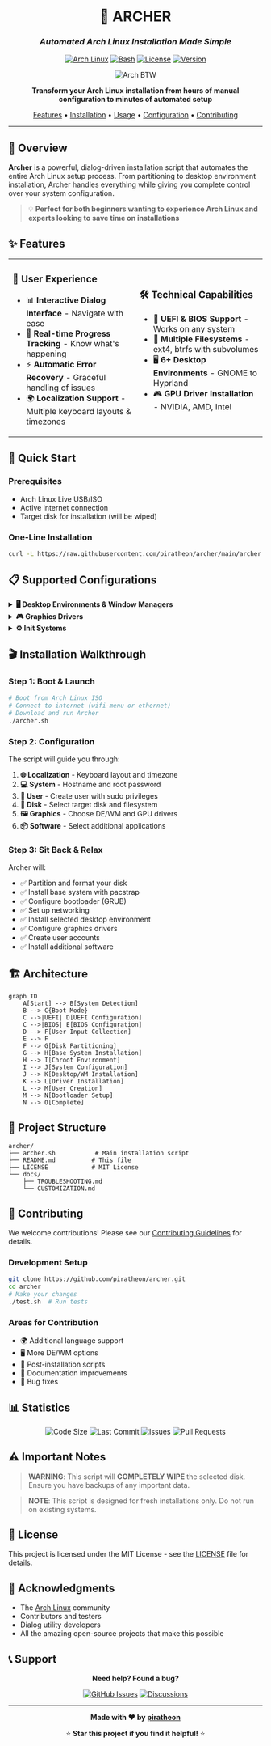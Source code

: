 <div align="center">
  
# 🏹 **ARCHER**
### *Automated Arch Linux Installation Made Simple*

[![Arch Linux](https://img.shields.io/badge/Arch%20Linux-1793D1?style=for-the-badge&logo=arch-linux&logoColor=white)](https://archlinux.org/)
[![Bash](https://img.shields.io/badge/Bash-4EAA25?style=for-the-badge&logo=gnu-bash&logoColor=white)](https://www.gnu.org/software/bash/)
[![License](https://img.shields.io/badge/License-MIT-blue?style=for-the-badge)](LICENSE)
[![Version](https://img.shields.io/badge/Version-1.0.0-purple?style=for-the-badge)](https://github.com/piratheon/archer)

![Arch BTW](https://archlinux.org/static/logos/archlinux-logo-dark-90dpi.png)

**Transform your Arch Linux installation from hours of manual configuration to minutes of automated setup**

[Features](#-features) • [Installation](#-installation) • [Usage](#-usage) • [Configuration](#-configuration) • [Contributing](#-contributing)

---

</div>

## 🎯 **Overview**

**Archer** is a powerful, dialog-driven installation script that automates the entire Arch Linux setup process. From partitioning to desktop environment installation, Archer handles everything while giving you complete control over your system configuration.

> 💡 **Perfect for both beginners wanting to experience Arch Linux and experts looking to save time on installations**

## ✨ **Features**

<table>
<tr>
<td width="50%">

### 🎨 **User Experience**
- 📊 **Interactive Dialog Interface** - Navigate with ease
- 🔄 **Real-time Progress Tracking** - Know what's happening
- ⚡ **Automatic Error Recovery** - Graceful handling of issues
- 🌍 **Localization Support** - Multiple keyboard layouts & timezones

</td>
<td width="50%">

### 🛠️ **Technical Capabilities**
- 🔧 **UEFI & BIOS Support** - Works on any system
- 💾 **Multiple Filesystems** - ext4, btrfs with subvolumes
- 🖥️ **6+ Desktop Environments** - GNOME to Hyprland
- 🎮 **GPU Driver Installation** - NVIDIA, AMD, Intel

</td>
</tr>
</table>

## 🚀 **Quick Start**

### Prerequisites
- Arch Linux Live USB/ISO
- Active internet connection
- Target disk for installation (will be wiped)

### One-Line Installation

```bash
curl -L https://raw.githubusercontent.com/piratheon/archer/main/archer.sh -o archer.sh && chmod +x archer.sh && ./archer.sh
```

## 📋 **Supported Configurations**

<details>
<summary><b>🖥️ Desktop Environments & Window Managers</b></summary>

| Environment | Description | Type |
|------------|-------------|------|
| **GNOME** | Modern and user-friendly desktop | Full DE |
| **KDE Plasma** | Feature-rich and highly customizable | Full DE |
| **XFCE** | Lightweight and stable | Full DE |
| **Cinnamon** | Traditional and intuitive | Full DE |
| **i3** | Popular tiling window manager | WM |
| **Hyprland** | Modern Wayland compositor | Compositor |
| **None** | Base system only | Terminal |

</details>

<details>
<summary><b>🎮 Graphics Drivers</b></summary>

- **NVIDIA** - Proprietary drivers with DKMS support
- **AMD** - Open-source AMDGPU drivers
- **Intel** - Integrated graphics support
- **Virtual** - VMware/VirtualBox guest additions

</details>

<details>
<summary><b>⚙️ Init Systems</b></summary>

- **systemd** - Standard Arch Linux init
- **OpenRC** - Dependency-based init system
- **runit** - Simple and fast init system

</details>

## 🎬 **Installation Walkthrough**

### Step 1: Boot & Launch
```bash
# Boot from Arch Linux ISO
# Connect to internet (wifi-menu or ethernet)
# Download and run Archer
./archer.sh
```

### Step 2: Configuration
The script will guide you through:

1. **🌐 Localization** - Keyboard layout and timezone
2. **💻 System** - Hostname and root password
3. **👤 User** - Create user with sudo privileges
4. **💾 Disk** - Select target disk and filesystem
5. **🖼️ Graphics** - Choose DE/WM and GPU drivers
6. **📦 Software** - Select additional applications

### Step 3: Sit Back & Relax
Archer will:
- ✅ Partition and format your disk
- ✅ Install base system with pacstrap
- ✅ Configure bootloader (GRUB)
- ✅ Set up networking
- ✅ Install selected desktop environment
- ✅ Configure graphics drivers
- ✅ Create user accounts
- ✅ Install additional software

## 🏗️ **Architecture**

```mermaid
graph TD
    A[Start] --> B[System Detection]
    B --> C{Boot Mode}
    C -->|UEFI| D[UEFI Configuration]
    C -->|BIOS| E[BIOS Configuration]
    D --> F[User Input Collection]
    E --> F
    F --> G[Disk Partitioning]
    G --> H[Base System Installation]
    H --> I[Chroot Environment]
    I --> J[System Configuration]
    J --> K[Desktop/WM Installation]
    K --> L[Driver Installation]
    L --> M[User Creation]
    M --> N[Bootloader Setup]
    N --> O[Complete]
```

## 📁 **Project Structure**

```
archer/
├── archer.sh           # Main installation script
├── README.md          # This file
├── LICENSE            # MIT License
└── docs/
    ├── TROUBLESHOOTING.md
    └── CUSTOMIZATION.md
```

## 🤝 **Contributing**

We welcome contributions! Please see our [Contributing Guidelines](CONTRIBUTING.md) for details.

### Development Setup
```bash
git clone https://github.com/piratheon/archer.git
cd archer
# Make your changes
./test.sh  # Run tests
```

### Areas for Contribution
- 🌍 Additional language support
- 🖥️ More DE/WM options
- 🔧 Post-installation scripts
- 📝 Documentation improvements
- 🐛 Bug fixes

## 📊 **Statistics**

<div align="center">

![Code Size](https://img.shields.io/github/languages/code-size/piratheon/archer?style=flat-square)
![Last Commit](https://img.shields.io/github/last-commit/piratheon/archer?style=flat-square)
![Issues](https://img.shields.io/github/issues/piratheon/archer?style=flat-square)
![Pull Requests](https://img.shields.io/github/issues-pr/piratheon/archer?style=flat-square)

</div>

## ⚠️ **Important Notes**

> **WARNING**: This script will **COMPLETELY WIPE** the selected disk. Ensure you have backups of any important data.

> **NOTE**: This script is designed for fresh installations only. Do not run on existing systems.

## 📜 **License**

This project is licensed under the MIT License - see the [LICENSE](LICENSE) file for details.

## 🙏 **Acknowledgments**

- The [Arch Linux](https://archlinux.org/) community
- Contributors and testers
- Dialog utility developers
- All the amazing open-source projects that make this possible

## 📞 **Support**

<div align="center">

**Need help? Found a bug?**

[![GitHub Issues](https://img.shields.io/badge/GitHub-Issues-red?style=for-the-badge&logo=github)](https://github.com/piratheon/archer/issues)
[![Discussions](https://img.shields.io/badge/GitHub-Discussions-blue?style=for-the-badge&logo=github)](https://github.com/piratheon/archer/discussions)

</div>

---

<div align="center">

**Made with ❤️ by [piratheon](https://github.com/piratheon)**

⭐ **Star this project if you find it helpful!** ⭐

</div>
